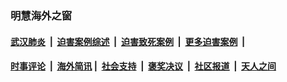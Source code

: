 
### 明慧海外之窗

####  [武汉肺炎](indexes/365.md?t=04091700) &nbsp;|&nbsp;  [迫害案例综述](indexes/328.md?t=04091700) &nbsp;|&nbsp; [迫害致死案例](indexes/277.md?t=04091700)  &nbsp;|&nbsp; [更多迫害案例](indexes/81.md?t=04091700)  &nbsp;|&nbsp; 
####  [时事评论](indexes/19.md?t=04091700) &nbsp;|&nbsp; [海外简讯](indexes/245.md?t=04091700)&nbsp;|&nbsp;  [社会支持](indexes/140.md?t=04091700) &nbsp;|&nbsp; [褒奖决议](indexes/282.md?t=04091700) &nbsp;|&nbsp; [社区报道](indexes/91.md?t=04091700)  &nbsp;|&nbsp; [天人之间](indexes/78.md?t=04091700) 

